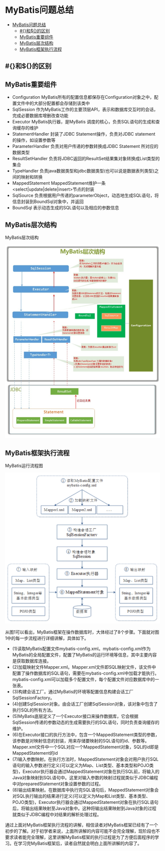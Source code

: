 # MyBatis问题总结

- [MyBatis问题总结](#mybatis问题总结)
  - [#{}和${}的区别](#和的区别)
  - [MyBatis重要组件](#mybatis重要组件)
  - [MyBatis层次结构](#mybatis层次结构)
  - [MyBatis框架执行流程](#mybatis框架执行流程)

## #{}和${}的区别

## MyBatis重要组件

- Configuration MyBatis所有的配置信息都保存在Configuration对象之中，配置文件中的大部分配置都会存储到该类中
- SqlSession 作为MyBatis工作的主要顶层API，表示和数据库交互时的会话，完成必要数据库增删改查功能
- Executor MyBatis执行器，是MyBatis 调度的核心，负责SQL语句的生成和查询缓存的维护
- StatementHandler 封装了JDBC Statement操作，负责对JDBC statement 的操作，如设置参数等
- ParameterHandler 负责对用户传递的参数转换成JDBC Statement 所对应的数据类型
- ResultSetHandler 负责将JDBC返回的ResultSet结果集对象转换成List类型的集合
- TypeHandler 负责java数据类型和jdbc数据类型(也可以说是数据表列类型)之间的映射和转换
- MappedStatement MappedStatement维护一条<select|update|delete|insert>节点的封装
- SqlSource 负责根据用户传递的parameterObject，动态地生成SQL语句，将信息封装到BoundSql对象中，并返回
- BoundSql 表示动态生成的SQL语句以及相应的参数信息

## MyBatis层次结构

MyBatis层次结构

![MyBatis层次结构](./images/MyBatis层次结构.png)

## MyBatis框架执行流程

MyBatis运行流程图

![MyBatis运行流程图](./images/MyBatis运行流程图.png)

从图1可以看出，MyBatis框架在操作数据库时，大体经过了8个步骤。下面就对图1中的每一步流程进行详细讲解，具体如下。

- (1)读取MyBatis配置文件mybatis-config.xml。mybatis-config.xml作为MyBatis的全局配置文件，配置了MyBatis的运行环境等信息，其中主要内容是获取数据库连接。
- (2)加载映射文件Mapper.xml。Mapper.xml文件即SQL映射文件，该文件中配置了操作数据库的SQL语句，需要在mybatis-config.xml中加载才能执行。mybatis-config.xml可以加载多个配置文件，每个配置文件对应数据库中的一张表。
- (3)构建会话工厂。通过MyBatis的环境等配置信息构建会话工厂SqlSessionFactory。
- (4)创建SqlSession对象。由会话工厂创建SqlSession对象，该对象中包含了执行SQL的所有方法。
- (5)MyBatis底层定义了一个Executor接口来操作数据库，它会根据SqlSession传递的参数动态的生成需要执行的SQL语句，同时负责查询缓存的维护。
- (6)在Executor接口的执行方法中，包含一个MappedStatement类型的参数，该参数是对映射信息的封装，用来存储要映射的SQL语句的id、参数等。Mapper.xml文件中一个SQL对应一个MappedStatement对象，SQL的id即是MappedStatement的id
- (7)输入参数映射。在执行方法时，MappedStatement对象会对用户执行SQL语句的输入参数进行定义(可以定义为Map、List类型、基本类型和POJO类型)，Executor执行器会通过MappedStatement对象在执行SQL前，将输入的Java对象映射到SQL语句中。这里对输入参数的映射过程就类似于JDBC编程中对preparedStatement对象设置参数的过程。
- (8)输出结果映射。在数据库中执行完SQL语句后，MappedStatement对象会对SQL执行输出的结果进行定义(可以定义为Map和List类型、基本类型、POJO类型)，Executor执行器会通过MappedStatement对象在执行SQL语句后，将输出结果映射至Java对象中。这种将输出结果映射到Java对象的过程就类似于JDBC编程中对结果的解析处理过程。

通过上面对MyBatis框架执行流程的讲解，相信读者对MyBatis框架已经有了一个初步的了解。对于初学者来说，上面所讲解的内容可能不会完全理解，现阶段也不要求读者能完全理解，这里讲解MyBatis框架的执行过程是为了方便后面程序的学习。在学习完MyBatis框架后，读者自然就会明白上面所讲解的内容了。